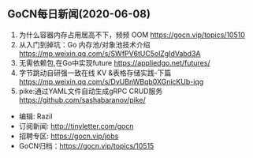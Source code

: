 ## GoCN每日新闻(2020-06-08)

1. 为什么容器内存占用居高不下，频频 OOM https://gocn.vip/topics/10510
2. 从入门到掉坑：Go 内存池/对象池技术介绍 https://mp.weixin.qq.com/s/SWfPV6tUC5olZgIdVabd3A
3. 无需依赖包,在Go中实现future https://appliedgo.net/futures/
4. 字节跳动自研强一致在线 KV &表格存储实践-下篇 https://mp.weixin.qq.com/s/DvUBnWBqb0XGnicKUb-iqg
5. pike:通过YAML文件自动生成gRPC CRUD服务 https://github.com/sashabaranov/pike/

* 编辑: Razil
* 订阅新闻: http://tinyletter.com/gocn
* 招聘专区: https://gocn.vip/jobs
* GoCN归档：https://gocn.vip/topics/10515
